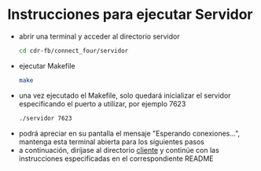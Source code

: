 # Instrucciones para ejecutar Servidor
- abrir una terminal y acceder al directorio servidor
  ```bash
  cd cdr-fb/connect_four/servidor
  ```
- ejecutar Makefile
  ```bash
  make
  ```
- una vez ejecutado el Makefile, solo quedará inicializar el servidor especificando el puerto a utilizar, por ejemplo 7623
  ```bash
  ./servidor 7623
  ```
- podrá apreciar en su pantalla el mensaje "Esperando conexiones...", mantenga esta terminal abierta para los siguientes pasos
- a continuación, diríjase al directorio [cliente](./../cliente) y continúe con las instrucciones especificadas en el correspondiente README
